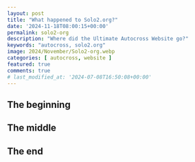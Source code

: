 ```yaml
---
layout: post
title: "What happened to Solo2.org?"
date: '2024-11-18T08:00:15+00:00'
permalink: solo2-org
description: "Where did the Ultimate Autocross Website go?"
keywords: "autocross, solo2.org"
image: 2024/November/Solo2-org.webp
categories: [ autocross, website ]
featured: true
comments: true
# last_modified_at: '2024-07-08T16:50:08+00:00'
---
```

## The beginning

## The middle

## The end 
